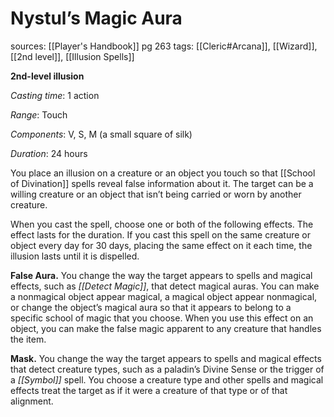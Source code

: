 # Nystul’s Magic Aura
sources: [[Player's Handbook]] pg 263
tags: [[Cleric#Arcana]], [[Wizard]], [[2nd level]], [[Illusion Spells]]

**2nd-level illusion**

*Casting time*: 1 action

*Range*: Touch

*Components*: V, S, M (a small square of silk)

*Duration*: 24 hours

You place an illusion on a creature or an object you touch so that [[School of Divination]] spells reveal false information about it. The target can be a willing creature or an object that isn’t being carried or worn by another creature. 

When you cast the spell, choose one or both of the following effects. The effect lasts for the duration. If you cast this spell on the same creature or object every day for 30 days, placing the same effect on it each time, the illusion lasts until it is dispelled.

**False Aura.** You change the way the target appears to spells and magical effects, such as *[[Detect Magic]]*, that detect magical auras. You can make a nonmagical object appear magical, a magical object appear nonmagical, or change the object’s magical aura so that it appears to belong to a specific school of magic that you choose. When you use this effect on an object, you can make the false magic apparent to any creature that handles the item.

**Mask.** You change the way the target appears to spells and magical effects that detect creature types, such as a paladin’s Divine Sense or the trigger of a *[[Symbol]]* spell. You choose a creature type and other spells and magical effects treat the target as if it were a creature of that type or of that alignment.
